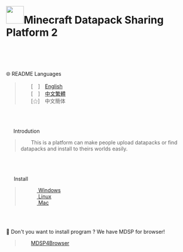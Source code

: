 

<br>


# <img src="https://media.discordapp.net/attachments/763787703958372402/992710401643003934/unknown.png" width=48>**Minecraft Datapack Sharing Platform 2**<br><br>
<br><br>
   🌐 README Languages

>&emsp;&emsp;[　]　[English](https://github.com/mcg25035/Minecraft-Datapack-Sharing-Platform-2/blob/main/README.md)<br>
&emsp;&emsp;[　]　[中文繁體](https://github.com/mcg25035/Minecraft-Datapack-Sharing-Platform-2/blob/main/README/README_TC.md)<br>
&emsp;&emsp;[⚝]　中文簡体

<br><br>

<img src="https://media.discordapp.net/attachments/763787703958372402/992695856492982352/unknown.png" width=16> Introdution

>&emsp;&emsp;This is a platform can make people upload datapacks or find datapacks and install to theirs worlds easily.

<br><br>

<img src="https://cdn.discordapp.com/attachments/763787703958372402/992716242706255932/unknown.png" width=17> Install

>&emsp;&emsp; [ <img src="https://cdn.iconscout.com/icon/free/png-256/windows-221-1175066.png" width=12> Windows]()<br>
>&emsp;&emsp; [ <img src="https://media.discordapp.net/attachments/763787703958372402/992718211399299132/unknown.png" width=12 > Linux]()<br>
>&emsp;&emsp; [ <img src="https://media.discordapp.net/attachments/763787703958372402/992718435693891595/unknown.png" width=12> Mac]()

<br><br>

🔗 Don't you want to install program ? We have MDSP for browser!
>&emsp;&emsp;[MDSP4Browser]()




